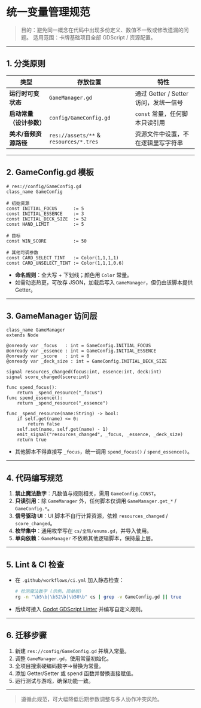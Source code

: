 # 统一变量管理规范

> 目的：避免同一概念在代码中出现多份定义、数值不一致或修改遗漏的问题。
> 适用范围：卡牌基础项目全部 GDScript / 资源配置。

---

## 1. 分类原则
| 类型 | 存放位置 | 特性 |
| ---- | -------- | ---- |
| **运行时可变状态** | `GameManager.gd` | 通过 Getter / Setter 访问，发统一信号 |
| **启动常量（设计参数）** | `config/GameConfig.gd` | `const` 常量，任何脚本只读引用 |
| **美术/音频资源路径** | `res://assets/**` & `resources/*.tres` | 资源文件中设置，不在逻辑里写字符串 |

---

## 2. GameConfig.gd 模板
```gdscript
# res://config/GameConfig.gd
class_name GameConfig

# 初始资源
const INITIAL_FOCUS      := 5
const INITIAL_ESSENCE    := 3
const INITIAL_DECK_SIZE  := 52
const HAND_LIMIT         := 5

# 目标
const WIN_SCORE          := 50

# 其他可调参数
const CARD_SELECT_TINT   := Color(1,1,1,1)
const CARD_UNSELECT_TINT := Color(1,1,1,0.6)
```
- **命名规则**：全大写 + 下划线；颜色用 `Color` 常量。
- 如需动态热更，可改存 JSON，加载后写入 `GameManager`，但仍由该脚本提供 Getter。

---

## 3. GameManager 访问层
```gdscript
class_name GameManager
extends Node

@onready var _focus   : int = GameConfig.INITIAL_FOCUS
@onready var _essence : int = GameConfig.INITIAL_ESSENCE
@onready var _score   : int = 0
@onready var _deck_size : int = GameConfig.INITIAL_DECK_SIZE

signal resources_changed(focus:int, essence:int, deck:int)
signal score_changed(score:int)

func spend_focus():
    return _spend_resource("_focus")
func spend_essence():
    return _spend_resource("_essence")

func _spend_resource(name:String) -> bool:
    if self.get(name) <= 0:
        return false
    self.set(name, self.get(name) - 1)
    emit_signal("resources_changed", _focus, _essence, _deck_size)
    return true
```
- 其他脚本不得直接写 `_focus`，统一调用 `spend_focus()` / `spend_essence()`。

---

## 4. 代码编写规范
1. **禁止魔法数字**：凡数值与规则相关，需用 `GameConfig.CONST`。  
2. **只读引用**：除 `GameManager` 外，任何脚本仅调用 `GameManager.get_*` / `GameConfig.*`。  
3. **信号驱动 UI**：UI 脚本不自行计算资源，依赖 `resources_changed` / `score_changed`。  
4. **枚举集中**：通用枚举写在 `cs/全局/enums.gd`，并导入使用。  
5. **单向依赖**：`GameManager` 不依赖其他逻辑脚本，保持最上层。

---

## 5. Lint & CI 检查
- 在 `.github/workflows/ci.yml` 加入静态检查：
  ```bash
  # 检测魔法数字 (示例，简单版)
  rg -n "\b5\b|\b52\b|\b50\b" cs | grep -v GameConfig.gd || true
  ```
- 后续可接入 [Godot GDScript Linter](https://github.com/Scony/godot-gdscript-toolkit) 并编写自定义规则。

---

## 6. 迁移步骤
1. 新建 `res://config/GameConfig.gd` 并填入常量。  
2. 调整 `GameManager.gd`，使用常量初始化。  
3. 全项目搜索硬编码数字→替换为常量。  
4. 添加 Getter/Setter 或 spend 函数并替换直接赋值。  
5. 运行测试与游戏，确保功能一致。  

---

> 遵循此规范，可大幅降低后期参数调整与多人协作冲突风险。
